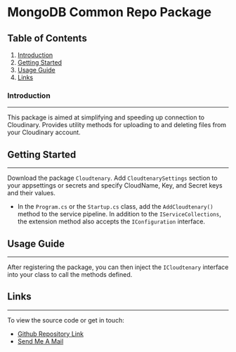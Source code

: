 # MongoDB Common Repo Package

## Table of Contents
1. [Introduction](#introduction)
2. [Getting Started](#getting-start)
3. [Usage Guide](#usage-guide)
4. [Links](#links)

### Introduction
***
This package is aimed at simplifying and speeding up connection to Cloudinary. Provides utility methods for uploading to and deleting files from your Cloudinary account.

## Getting Started
***
Download the package ```Cloudtenary```. Add ```CloudtenarySettings``` section to your appsettings or secrets and specify CloudName, Key, and Secret keys and their values.
* In the ```Program.cs``` or the ```Startup.cs``` class, add the ```AddCloudtenary()``` method to the service pipeline. In addition to the ```IServiceCollections```, the extension method also accepts the ```IConfiguration``` interface.

## Usage Guide
***
After registering the package, you can then inject the ```ICloudtenary``` interface into your class to call the methods defined.

## Links
***
To view the source code or get in touch:
* [Github Repository Link](https://github.com/ojotobar/Cloudtenary)
* [Send Me A Mail](mailto:ojotobar@gmail.com)

